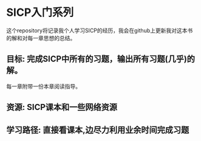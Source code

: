 # SICP入门系列
这个repository将记录我个人学习SICP的经历，我会在github上更新我对这本书的解和对每一章思想的总结。
## 目标: 完成SICP中所有的习题，输出所有习题(几乎)的解。
每一章附带一份本章阅读指导。
## 资源: SICP课本和一些网络资源
## 学习路径: 直接看课本,边尽力利用业余时间完成习题
